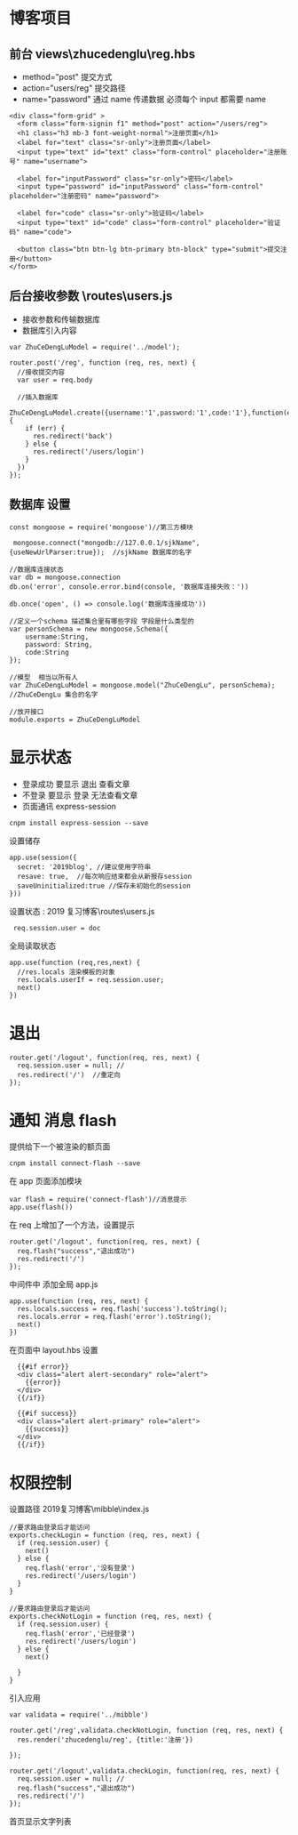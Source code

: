 # 博客项目

## 前台 views\zhucedenglu\reg.hbs

- method="post" 提交方式
- action="users/reg" 提交路径
- name="password" 通过 name 传递数据 必须每个 input 都需要 name

```
<div class="form-grid" >
  <form class="form-signin f1" method="post" action="/users/reg">
  <h1 class="h3 mb-3 font-weight-normal">注册页面</h1>
  <label for="text" class="sr-only">注册页面</label>
  <input type="text" id="text" class="form-control" placeholder="注册账号" name="username">

  <label for="inputPassword" class="sr-only">密码</label>
  <input type="password" id="inputPassword" class="form-control" placeholder="注册密码" name="password">

  <label for="code" class="sr-only">验证码</label>
  <input type="text" id="code" class="form-control" placeholder="验证码" name="code">

  <button class="btn btn-lg btn-primary btn-block" type="submit">提交注册</button>
</form>
```

## 后台接收参数 \routes\users.js

- 接收参数和传输数据库
- 数据库引入内容

```
var ZhuCeDengLuModel = require('../model');

router.post('/reg', function (req, res, next) {
  //接收提交内容
  var user = req.body

  //插入数据库
  ZhuCeDengLuModel.create({username:'1',password:'1',code:'1'},function(err,doc){
    if (err) {
      res.redirect('back')
    } else {
      res.redirect('/users/login')
    }
  })
});

```

## 数据库 设置

```
const mongoose = require('mongoose')//第三方模块

 mongoose.connect("mongodb://127.0.0.1/sjkName", {useNewUrlParser:true});  //sjkName 数据库的名字

//数据库连接状态
var db = mongoose.connection
db.on('error', console.error.bind(console, '数据库连接失败：'))

db.once('open', () => console.log('数据库连接成功'))

//定义一个schema 描述集合里有哪些字段 字段是什么类型的
var personSchema = new mongoose.Schema({
    username:String,
    password: String,
    code:String
});

//模型  相当以所有人
var ZhuCeDengLuModel = mongoose.model("ZhuCeDengLu", personSchema); //ZhuCeDengLu 集合的名字

//放开接口
module.exports = ZhuCeDengLuModel
```

# 显示状态

- 登录成功 要显示 退出 查看文章
- 不登录 要显示 登录 无法查看文章
- 页面通讯 express-session

```
cnpm install express-session --save

```

设置储存

```
app.use(session({
  secret: '2019blog', //建议使用字符串
  resave: true,  //每次响应结束都会从新报存session
  saveUninitialized:true //保存未初始化的session
}))
```

设置状态 : 2019 复习博客\routes\users.js

```
 req.session.user = doc
```

全局读取状态

```
app.use(function (req,res,next) {
  //res.locals 渲染模板的对象
  res.locals.userIf = req.session.user;
  next()
})
```

# 退出

```
router.get('/logout', function(req, res, next) {
  req.session.user = null; //
  res.redirect('/')  //重定向
});
```

# 通知 消息 flash

提供给下一个被渲染的额页面

```
cnpm install connect-flash --save
```

在 app 页面添加模块

```
var flash = require('connect-flash')//消息提示
app.use(flash())
```

在 req 上增加了一个方法，设置提示

```
router.get('/logout', function(req, res, next) {
  req.flash("success","退出成功")
  res.redirect('/')
});
```

中间件中 添加全局 app.js

```
app.use(function (req, res, next) {
  res.locals.success = req.flash('success').toString();
  res.locals.error = req.flash('error').toString();
  next()
})
```

在页面中 layout.hbs 设置

```
  {{#if error}}
  <div class="alert alert-secondary" role="alert">
    {{error}}
  </div>
  {{/if}}

  {{#if success}}
  <div class="alert alert-primary" role="alert">
    {{success}}
  </div>
  {{/if}}
```
# 权限控制
设置路径 2019复习博客\mibble\index.js
```
//要求路由登录后才能访问
exports.checkLogin = function (req, res, next) { 
  if (req.session.user) {
    next()
  } else { 
    req.flash('error','没有登录')
    res.redirect('/users/login')
  }
}

//要求路由登录后才能访问
exports.checkNotLogin = function (req, res, next) { 
  if (req.session.user) {
    req.flash('error','已经登录')
    res.redirect('/users/login')
  } else { 
    next()
   
  }
}
```
引入应用
```
var validata = require('../mibble')

router.get('/reg',validata.checkNotLogin, function (req, res, next) {
  res.render('zhucedenglu/reg', {title:'注册'})

});

router.get('/logout',validata.checkLogin, function(req, res, next) {
  req.session.user = null; //
  req.flash("success","退出成功")
  res.redirect('/')
});
```
首页显示文字列表
```

```